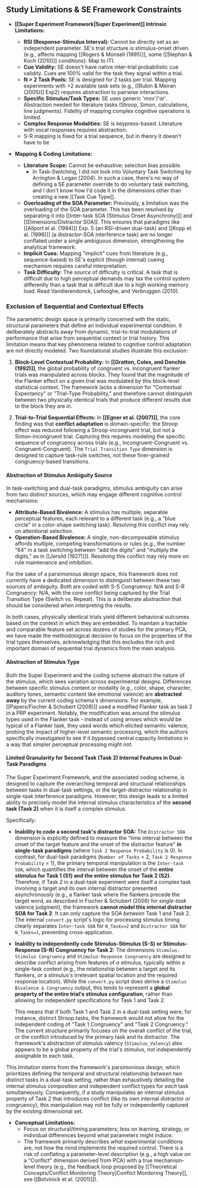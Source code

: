 ## Study Limitations & SE Framework Constraints

*   **[[Super Experiment Framework|Super Experiment]] Intrinsic Limitations:**
    *   **RSI (Response-Stimulus Interval):** Cannot be directly set as an independent parameter. SE's trial structure is stimulus-onset driven. (e.g., affects mapping [[Rogers & Monsell (1995)]], some [[Stephan & Koch (2010)]] conditions). Map to ITI.
    *   **Cue Validity:** SE doesn't have native inter-trial probabilistic cue validity. Cues are 100% valid for the task they signal within a trial. 
    *   **N > 2 Task Pools:** SE is designed for 2 tasks per trial. Mapping experiments with >2 available task sets (e.g., [[Rubin & Meiran (2005)]] Exp2) requires abstraction to pairwise interactions.
    *   **Specific Stimulus/Task Types:** SE uses generic 'mov'/'or'. Abstraction needed for literature tasks (Stroop, Simon, calculations, line judgments). Fidelity of mapping complex cognitive operations is limited.
    *   **Complex Response Modalities:** SE is keypress-based. Literature with vocal responses requires abstraction.
    * S-R mapping is fixed for a trial sequence, but in theory it doesn't have to be

*   **Mapping & Coding Limitations:**
    *   **Literature Scope:** Cannot be exhaustive; selection bias possible.
	    * In Task-Switching, I did not look into Voluntary Task Switching by Arrington & Logan (2004). In such a case, there's no way of defining a SE parameter override to do voluntary task switching, and I don't know how I'd code it in the dimensions other than creating a new [[Task Cue Type]]. 
    *  **Overloading of the SOA Parameter:** Previously, a limitation was the overloading of the SOA parameter. This has been resolved by separating it into [[Inter-task SOA (Stimulus Onset Asynchrony)]] and [[Dimensions/Distractor SOA]]. This ensures that paradigms like [[Allport el al. (1994)]] Exp. 5 (an RSI-driven dual-task) and [[Kopp et al. (1996)]] (a distractor-SOA interference task) are no longer conflated under a single ambiguous dimension, strengthening the analytical framework.
    *   **Implicit Cues:** Mapping "implicit" cues from literature (e.g., sequence-based) to SE's explicit (though internal) cueing mechanism requires careful interpretation.
    * **Task Difficulty**: The _source_ of difficulty is critical. A task that is difficult due to high perceptual demands may tax the control system differently than a task that is difficult due to a high working memory load. Read Vandierendonck, Liefooghe, and Verbruggen (2010). 
### Exclusion of Sequential and Contextual Effects

The parametric design space is primarily concerned with the static, structural parameters that define an individual experimental condition. It deliberately abstracts away from dynamic, trial-to-trial modulations of performance that arise from sequential context or trial history. This limitation means that key phenomena related to cognitive control adaptation are not directly modeled. Two foundational studies illustrate this exclusion:

1.  **Block-Level Contextual Probability:** In **[[Gratton, Coles, and Donchin (1992)]]**, the global probability of congruent vs. incongruent flanker trials was manipulated across blocks. They found that the magnitude of the Flanker effect on a given trial was modulated by this block-level statistical context. The framework lacks a dimension for "Contextual Expectancy" or "Trial-Type Probability," and therefore cannot distinguish between two physically identical trials that produce different results due to the block they are in.

2.  **Trial-to-Trial Sequential Effects:** In **[[Egner et al. (2007)]]**, the core finding was that **conflict adaptation** is domain-specific: the Stroop effect was reduced following a Stroop-incongruent trial, but not a Simon-incongruent trial. Capturing this requires modeling the specific sequence of congruency across trials (e.g., Incongruent-Congruent vs. Congruent-Congruent). The `Trial Transition Type` dimension is designed to capture task-rule switches, not these finer-grained congruency-based transitions.

#### Abstraction of Stimulus Ambiguity Source
 
In task-switching and dual-task paradigms, stimulus ambiguity can arise from two distinct sources, which may engage different cognitive control mechanisms:
 
- **Attribute-Based Bivalence:** A stimulus has multiple, separable perceptual features, each relevant to a different task (e.g., a "blue circle" in a color-shape switching task). Resolving this conflict may rely on attentional selection.
- **Operation-Based Bivalence:** A single, non-decomposable stimulus affords multiple, competing transformations or rules (e.g., the number "64" in a task switching between "add the digits" and "multiply the digits," as in [[Jersild (1927)]]). Resolving this conflict may rely more on rule maintenance and inhibition.

For the sake of a parsimonious design space, this framework does not currently have a dedicated dimension to distinguish between these two sources of ambiguity. Both are coded with S-S Congruency: N/A and S-R Congruency: N/A, with the core conflict being captured by the Trial Transition Type (Switch vs. Repeat). This is a deliberate abstraction that should be considered when interpreting the results.

In both cases, physically identical trials yield different behavioral outcomes based on the context in which they are embedded. To maintain a tractable and comparable feature set across dozens of studies for the primary PCA, we have made the methodological decision to focus on the properties of the trial types themselves, acknowledging that this excludes the rich and important domain of sequential trial dynamics from the main analysis.

#### Abstraction of Stimulus Type

Both the Super Experiment and the coding scheme abstract the nature of the stimulus, which sees variation across experimental designs. Differences between specific stimulus content or modality (e.g., color, shape, character, auditory tones, semantic content like emotional valence) are **abstracted away** by the current coding schema's dimensions. For example, [[Papers/Fischer & Schubert (2008)]] used a modified Flanker task as task 2 in a PRP experiment. Notably, the modification was around the stimulus types used in the Flanker task - instead of using arrows which would be typical of a Flanker task, they used words which elicited semantic valence, probing the impact of higher-level semantic processing, which the authors specifically investigated to see if it bypassed central capacity limitations in a way that simpler perceptual processing might not.
#### Limited Granularity for Second Task (Task 2) Internal Features in Dual-Task Paradigms

The Super Experiment Framework, and the associated coding scheme, is designed to capture the overarching temporal and structural relationships between tasks in dual-task settings, or the target-distractor relationship in single-task interference paradigms. However, this design leads to a limited ability to precisely model the internal stimulus characteristics of the **second task (Task 2)** when it is itself a complex stimulus.

Specifically:

- **Inability to code a second task's distractor SOA:** The `Distractor SOA` dimension is explicitly defined to measure the "time interval between the onset of the target feature and the onset of the distractor feature" **in single-task paradigms** (where `Task 2 Response Probability` is 0). In contrast, for dual-task paradigms (`Number of Tasks` = 2, `Task 2 Response Probability` = 1), the primary temporal manipulation is the `Inter-task SOA`, which quantifies the interval between the onset of the **entire stimulus for Task 1 (S1) and the entire stimulus for Task 2 (S2)**.
Therefore, if Task 2 in a dual-task experiment were itself a complex task involving a target and its own internal distractor presented asynchronously (e.g., a flanker task where the flankers precede the target word, as described in Fischer & Schubert (2008) for _single-task_ valence judgment), the framework **cannot model this internal distractor SOA for Task 2**. It can only capture the SOA _between_ Task 1 and Task 2. The internal `convert.py` script's logic for processing stimulus timing clearly separates `Inter-task SOA` for `N_Tasks=2` and `Distractor SOA` for `N_Tasks=1`, preventing cross-application.
    
- **Inability to independently code Stimulus-Stimulus (S-S) or Stimulus-Response (S-R) Congruency for Task 2:** The dimensions `Stimulus-Stimulus Congruency` and `Stimulus-Response Congruency` are designed to describe conflict arising from features of _a_ stimulus, typically within a single-task context (e.g., the relationship between a target and its flankers, or a stimulus's irrelevant spatial location and the required response location). While the `convert.py` script does derive a `Stimulus Bivalence & Congruency` output, this tends to represent a **global property of the entire trial's stimulus configuration**, rather than allowing for independent specifications for Task 1 and Task 2.
    
    This means that if both Task 1 and Task 2 in a dual-task setting were, for instance, distinct Stroop tasks, the framework would not allow for the independent coding of "Task 1 Congruency" and "Task 2 Congruency." The current structure primarily focuses on the overall conflict of the trial, or the conflict introduced by the primary task and its distractor. The framework's abstraction of stimulus valency (`Stimulus_Valency`) also appears to be a global property of the trial's stimulus, not independently assignable to each task.
    

This limitation stems from the framework's parsimonious design, which prioritizes defining the temporal and structural relationship _between_ two distinct tasks in a dual-task setting, rather than exhaustively detailing the internal stimulus composition and independent conflict types for _each_ task simultaneously. Consequently, if a study manipulates an internal stimulus property of Task 2 that introduces conflict (like its own internal distractor or congruency), this manipulation may not be fully or independently captured by the existing dimensional set.

*   **Conceptual Limitations:**
    *   Focus on structural/timing parameters; less on learning, strategy, or individual differences beyond what parameters might induce.
    *   The framework primarily describes *what* experimental conditions are, not *how* the mind implements the required control. There is a risk of conflating a parameter-level description (e.g., a high value on a "Conflict" dimension derived from PCA) with a true mechanism-level theory (e.g., the feedback loop proposed by [[Theoretical Concepts/Conflict Monitoring Theory|Conflict Monitoring Theory]], see [[Botvinick et al. (2001)]]).
